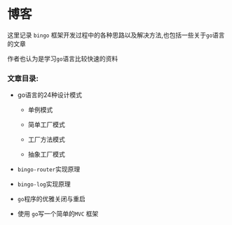 # 博客

这里记录 `bingo` 框架开发过程中的各种思路以及解决方法,也包括一些关于`go`语言的文章

作者也认为是学习`go`语言比较快速的资料

### 文章目录:

- go语言的24种设计模式

  - 单例模式

  - 简单工厂模式

  - 工厂方法模式

  - 抽象工厂模式

-  `bingo-router`实现原理

- `bingo-log`实现原理

- `go`程序的优雅关闭与重启 

- 使用 `go`写一个简单的`MVC` 框架
